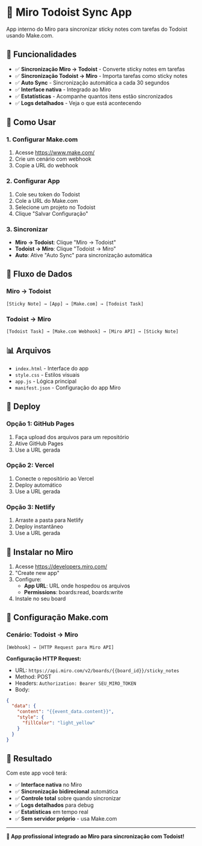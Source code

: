 # 🔄 Miro Todoist Sync App

App interno do Miro para sincronizar sticky notes com tarefas do Todoist usando Make.com.

## 🚀 Funcionalidades

- ✅ **Sincronização Miro → Todoist** - Converte sticky notes em tarefas
- ✅ **Sincronização Todoist → Miro** - Importa tarefas como sticky notes  
- ✅ **Auto Sync** - Sincronização automática a cada 30 segundos
- ✅ **Interface nativa** - Integrado ao Miro
- ✅ **Estatísticas** - Acompanhe quantos itens estão sincronizados
- ✅ **Logs detalhados** - Veja o que está acontecendo

## 🔧 Como Usar

### 1. **Configurar Make.com**
1. Acesse https://www.make.com/
2. Crie um cenário com webhook
3. Copie a URL do webhook

### 2. **Configurar App**
1. Cole seu token do Todoist
2. Cole a URL do Make.com
3. Selecione um projeto no Todoist
4. Clique "Salvar Configuração"

### 3. **Sincronizar**
- **Miro → Todoist**: Clique "Miro → Todoist"
- **Todoist → Miro**: Clique "Todoist → Miro"
- **Auto**: Ative "Auto Sync" para sincronização automática

## 🎯 Fluxo de Dados

### **Miro → Todoist**
```
[Sticky Note] → [App] → [Make.com] → [Todoist Task]
```

### **Todoist → Miro**
```
[Todoist Task] → [Make.com Webhook] → [Miro API] → [Sticky Note]
```

## 📊 Arquivos

- `index.html` - Interface do app
- `style.css` - Estilos visuais
- `app.js` - Lógica principal
- `manifest.json` - Configuração do app Miro

## 🔗 Deploy

### **Opção 1: GitHub Pages**
1. Faça upload dos arquivos para um repositório
2. Ative GitHub Pages
3. Use a URL gerada

### **Opção 2: Vercel**
1. Conecte o repositório ao Vercel
2. Deploy automático
3. Use a URL gerada

### **Opção 3: Netlify**
1. Arraste a pasta para Netlify
2. Deploy instantâneo
3. Use a URL gerada

## 🎨 Instalar no Miro

1. Acesse https://developers.miro.com/
2. "Create new app"
3. Configure:
   - **App URL**: URL onde hospedou os arquivos
   - **Permissions**: boards:read, boards:write
4. Instale no seu board

## 🔧 Configuração Make.com

### **Cenário: Todoist → Miro**
```
[Webhook] → [HTTP Request para Miro API]
```

**Configuração HTTP Request:**
- URL: `https://api.miro.com/v2/boards/{{board_id}}/sticky_notes`
- Method: POST
- Headers: `Authorization: Bearer SEU_MIRO_TOKEN`
- Body:
```json
{
  "data": {
    "content": "{{event_data.content}}",
    "style": {
      "fillColor": "light_yellow"
    }
  }
}
```

## 🎉 Resultado

Com este app você terá:

- ✅ **Interface nativa** no Miro
- ✅ **Sincronização bidirecional** automática
- ✅ **Controle total** sobre quando sincronizar
- ✅ **Logs detalhados** para debug
- ✅ **Estatísticas** em tempo real
- ✅ **Sem servidor próprio** - usa Make.com

---

**🚀 App profissional integrado ao Miro para sincronização com Todoist!**